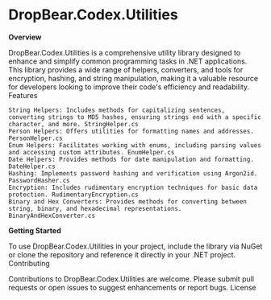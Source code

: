 # DropBear.Codex.Utilities

**Overview**

DropBear.Codex.Utilities is a comprehensive utility library designed to enhance and simplify common programming tasks in
.NET applications. This library provides a wide range of helpers, converters, and tools for encryption, hashing, and
string manipulation, making it a valuable resource for developers looking to improve their code's efficiency and
readability.
Features

    String Helpers: Includes methods for capitalizing sentences, converting strings to MD5 hashes, ensuring strings end with a specific character, and more. StringHelper.cs
    Person Helpers: Offers utilities for formatting names and addresses. PersonHelper.cs
    Enum Helpers: Facilitates working with enums, including parsing values and accessing custom attributes. EnumHelper.cs
    Date Helpers: Provides methods for date manipulation and formatting. DateHelper.cs
    Hashing: Implements password hashing and verification using Argon2id. PasswordHasher.cs
    Encryption: Includes rudimentary encryption techniques for basic data protection. RudimentaryEncryption.cs
    Binary and Hex Converters: Provides methods for converting between string, binary, and hexadecimal representations. BinaryAndHexConverter.cs

**Getting Started**

To use DropBear.Codex.Utilities in your project, include the library via NuGet or clone the repository and reference it
directly in your .NET project.
Contributing

Contributions to DropBear.Codex.Utilities are welcome. Please submit pull requests or open issues to suggest
enhancements or report bugs.
License

